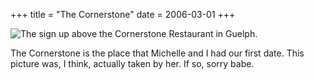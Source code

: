+++
title = "The Cornerstone"
date = 2006-03-01
+++

![The sign up above the Cornerstone Restaurant in Guelph.](http://www.aphoenix.ca/photoblog/photos/TheCornerstone.jpg)

The Cornerstone is the place that Michelle and I had our first date. This picture was, I think, actually taken by her. If so, sorry babe.
